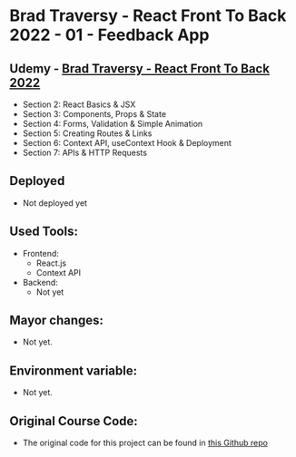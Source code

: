 # Brad Traversy - React Front To Back 2022 - 01 - Feedback App

## Udemy - [Brad Traversy - React Front To Back 2022](https://www.udemy.com/course/react-front-to-back-2022/)

-   Section 2: React Basics & JSX
-   Section 3: Components, Props & State
-   Section 4: Forms, Validation & Simple Animation
-   Section 5: Creating Routes & Links
-   Section 6: Context API, useContext Hook & Deployment
-   Section 7: APIs & HTTP Requests

## Deployed

-   Not deployed yet

## Used Tools:

-   Frontend:
    -   React.js
    -   Context API
-   Backend:
    -   Not yet

## Mayor changes:

-   Not yet.

## Environment variable:

-   Not yet.

## Original Course Code:

-   The original code for this project can be found in [this Github repo](https://github.com/bradtraversy/feedback-app)
